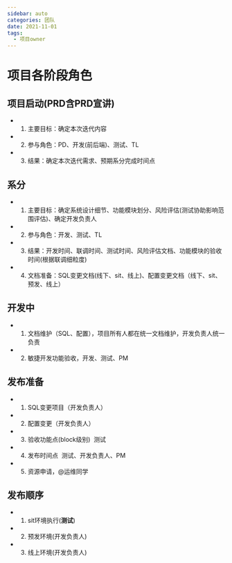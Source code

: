 ```yaml
---
sidebar: auto
categories: 团队
date: 2021-11-01
tags:
  - 项目owner
---
```


# 项目各阶段角色
## 项目启动(PRD含PRD宣讲)
* 1. 主要目标：确定本次迭代内容
* 2. 参与角色：PD、开发(前后端)、测试、TL
* 3. 结果：确定本次迭代需求、预期系分完成时间点
## 系分
* 1. 主要目标：确定系统设计细节、功能模块划分、风险评估(测试协助影响范围评估)、确定开发负责人
* 2. 参与角色：开发、测试、TL
* 3. 结果：开发时间、联调时间、测试时间、风险评估文档、功能模块的验收时间(根据联调细粒度)
* 4. 文档准备：SQL变更文档(线下、sit、线上)、配置变更文档（线下、sit、预发、线上）
## 开发中
* 1. 文档维护（SQL、配置），项目所有人都在统一文档维护，开发负责人统一负责
* 2. 敏捷开发功能验收，开发、测试、PM
## 发布准备
* 1. SQL变更项目（开发负责人）
* 2. 配置变更（开发负责人）
* 3. 验收功能点(block级别)  测试
* 4. 发布时间点  测试、开发负责人、PM
* 5. 资源申请，@运维同学
## 发布顺序
* 1. sit环境执行(**测试**)
* 2. 预发环境(开发负责人)
* 3. 线上环境(开发负责人)